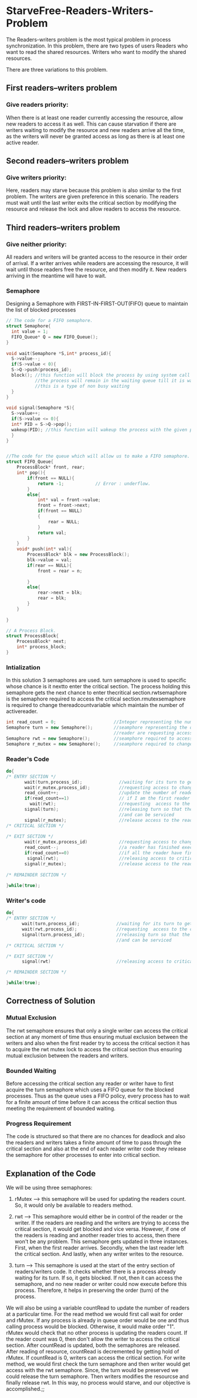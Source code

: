 # StarveFree-Readers-Writers-Problem
The Readers-writers problem is the most typical problem in process synchronization. In this problem, there are two types of users 
Readers who want to read the shared resources.
Writers who want to modify the shared resources. 

There are three variations to this problem.

## First readers–writers problem
### Give readers priority: 
When there is at least one reader currently accessing the resource, allow new readers to access it as well. This can cause starvation if there are writers waiting to modify the resource and new readers arrive all the time, as the writers will never be granted access as long as there is at least one active reader.

## Second readers–writers problem
### Give writers priority: 
Here, readers may starve because this problem is also similar to the first problem. The writers are given preference in this scenario. The readers must wait until the last writer exits the critical section by modifying the resource and release the lock and allow readers to access the resource.

## Third readers–writers problem
### Give neither priority: 
All readers and writers will be granted access to the resource in their order of arrival. If a writer arrives while readers are accessing the resource, it will wait until those readers free the resource, and then modify it. New readers arriving in the meantime will have to wait.
### Semaphore
Designing a Semaphore with FIRST-IN-FIRST-OUT(FIFO) queue to maintain the list of blocked processes
```cpp
// The code for a FIFO semaphore.
struct Semaphore{
  int value = 1;
  FIFO_Queue* Q = new FIFO_Queue();
}
    
void wait(Semaphore *S,int* process_id){
  S->value--;
  if(S->value < 0){
  S->Q->push(process_id);
  block(); //this function will block the process by using system call and will transfer it to the waiting queue
           //the process will remain in the waiting queue till it is waken up by the wakeup() system calls
           //this is a type of non busy waiting
  }
}
    
void signal(Semaphore *S){
  S->value++;
  if(S->value <= 0){
  int* PID = S->Q->pop();
  wakeup(PID); //this function will wakeup the process with the given pid using system calls
  }
}


//The code for the queue which will allow us to make a FIFO semaphore.
struct FIFO_Queue{
    ProcessBlock* front, rear;
    int* pop(){
        if(front == NULL){
            return -1;            // Error : underflow.
        }
        else{
            int* val = front->value;
            front = front->next;
            if(front == NULL)
            {
                rear = NULL;
            }
            return val;
        }
    }
    void* push(int* val){
        ProcessBlock* blk = new ProcessBlock();
        blk->value = val;
        if(rear == NULL){
            front = rear = n;
            
        }
        else{
            rear->next = blk;
            rear = blk;
        }
    }
    
}

// A Process Block.
struct ProcessBlock{
    ProcessBlock* next;
    int* process_block;
}
```
### Intialization
In this solution 3 semaphores are used. turn semaphore is used to specific whose chance is it nextto enter the critical section.  The process holding this semaphore gets the next chance to enter thecritical section.rwtsemaphore is the semaphore required to access the critical section.rmutexsemaphore is required to change thereadcountvariable which maintain the number of activereader.
```cpp
int read_count = 0;                      //Integer representing the number of reader executing critical section
Semaphore turn = new Semaphore();        //seamphore representing the order in which the writer and 
                                         //reader are requesting access to critical section
Semaphore rwt = new Semaphore();         //seamphore required to access the critical section
Semaphore r_mutex = new Semaphore();     //seamphore required to change the read_count variable
```
### Reader's Code
```cpp
do{
/* ENTRY SECTION */
       wait(turn,process_id);              //waiting for its turn to get executed
       wait(r_mutex,process_id);           //requesting access to change read_count
       read_count++;                       //update the number of readers trying to access critical section 
       if(read_count==1)                   // if I am the first reader then request access to critical section
         wait(rwt);                        //requesting  access to the critical section for readers
       signal(turn);                       //releasing turn so that the next reader or writer can take the token
                                           //and can be serviced
       signal(r_mutex);                    //release access to the read_count
/* CRITICAL SECTION */
       
/* EXIT SECTION */
       wait(r_mutex,process_id)            //requesting access to change read_count         
       read_count--;                       //a reader has finished executing critical section so read_count decrease by 1
       if(read_count==0)                   //if all the reader have finished executing their critical section
        signal(rwt);                       //releasing access to critical section for next reader or writer
       signal(r_mutex);                    //release access to the read_count  
       
/* REMAINDER SECTION */
       
}while(true);
```
### Writer's code
```cpp
do{
/* ENTRY SECTION */
      wait(turn,process_id);              //waiting for its turn to get executed
      wait(rwt,process_id);               //requesting  access to the critical section
      signal(turn,process_id);            //releasing turn so that the next reader or writer can take the token
                                          //and can be serviced
/* CRITICAL SECTION */

/* EXIT SECTION */
      signal(rwt)                         //releasing access to critical section for next reader or writer

/* REMAINDER SECTION */

}while(true);
```
## Correctness of Solution
### Mutual Exclusion
The rwt semaphore ensures that only a single writer can access the critical section at any moment of time thus ensuring mutual exclusion between the writers and also when the first reader try to access the critical section it has to acquire the rwt mutex lock to access the critical section thus ensuring mutual exclusion between the readers and writers.
### Bounded Waiting
Before accessing the critical section any reader or writer have to first acquire the turn semaphore which uses a FIFO queue for the blocked processes. Thus as the queue uses a FIFO policy, every process has to wait for a finite amount of time before it can access the critical section thus meeting the requirement of bounded waiting.
### Progress Requirement
The code is structured so that there are no chances for deadlock and also the readers and writers takes a finite amount of time to pass through the critical section and also at the end of each reader writer code they release the semaphore for other processes to enter into critical section.
## Explanation of the Code

We will be using three semaphores:

1. rMutex --> this semaphore will be used for updating the readers count. So, it would only be available to readers method.

2. rwt --> This semaphore would either be in control of the reader or the writer. If the readers are reading and the writers are trying to access the critical section, it would get blocked and vice versa. However, if one of the readers is reading and another reader tries to access, then there won't be any problem. This semaphore gets updated in three instances. First, when the first reader arrives. Secondly, when the last reader left the critical section. And lastly, when any writer writes to the resource.

3. turn --> This semaphore is used at the start of the entry section of readers/writers code. It checks whether there is a process already waiting for its turn. If so, it gets blocked. If not, then it can access the semaphore, and no new reader or writer could now execute before this process. Therefore, it helps in preserving the order (turn) of the process.

We will also be using a variable countRead to update the number of readers at a particular time.
For the read method we would first call wait for order and rMutex. If any process is already in queue order would be one and thus calling process would be blocked. Otherwise, it would make order "1". rMutex would check that no other process is updating the readers count. If the reader count was 0, then don't allow the writer to access the critical section. After countRead is updated, both the semaphores are released. After reading of resource, countRead is decremented by getting hold of rMutex. If countRead is 0, writers can access the critical section.
For write method, we would first check the turn semaphore and then writer would get access with the rwt semaphore. Since, the turn would be preserved we could release the turn semaphore. Then writers modifies the resourcse and finally release rwt.
In this way, no process would starve, and our objective is accomplished.;;
